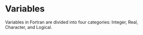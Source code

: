 # Variables
Variables in Fortran are divided into four categories: Integer, Real, Character, and Logical.
